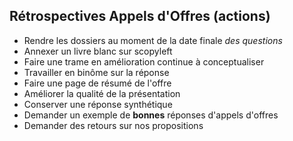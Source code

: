## Rétrospectives Appels d'Offres (actions)

* Rendre les dossiers au moment de la date finale *des questions*
* Annexer un livre blanc sur scopyleft
* Faire une trame en amélioration continue à conceptualiser
* Travailler en binôme sur la réponse
* Faire une page de résumé de l'offre
* Améliorer la qualité de la présentation
* Conserver une réponse synthétique
* Demander un exemple de **bonnes** réponses d'appels d'offres
* Demander des retours sur nos propositions

